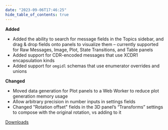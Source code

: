 ```yaml
---
date: "2023-09-06T17:46:25"
hide_table_of_contents: true
---
```

**Added**
* Added the ability to search for message fields in the Topics sidebar, and drag & drop fields onto panels to visualize them – currently supported for Raw Messages, Image, Plot, State Transitions, and Table panels
* Added support for CDR-encoded messages that use XCDR1 encapsulation kinds 
* Added support for `omgidl` schemas that use enumerator overrides and unions

**Changed**
* Moved data generation for Plot panels to a Web Worker to reduce plot generation memory usage
* Allow arbitrary precision in number inputs in settings fields
* Changed "Rotation offset" fields in the 3D panel’s “Transforms” settings to compose with the original rotation, vs adding to it


[Downloads](https://github.com/foxglove/studio/releases/tag/v1.69.0)
